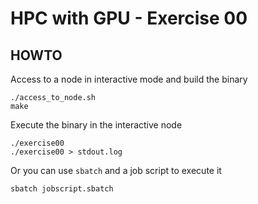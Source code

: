 # HPC with GPU - Exercise 00

## HOWTO

Access to a node in interactive mode and build the binary
```
./access_to_node.sh
make
```

Execute the binary in the interactive node
```
./exercise00
./exercise00 > stdout.log
```


Or you can use `sbatch` and a job script to execute it
```
sbatch jobscript.sbatch
```
